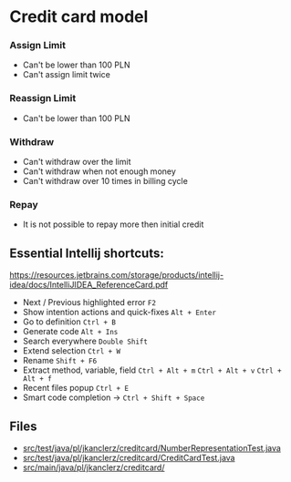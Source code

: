 # Credit card model

### Assign Limit
- Can't be lower than 100 PLN
- Can't assign limit twice

### Reassign Limit
- Can't be lower than 100 PLN

### Withdraw
- Can't withdraw over the limit
- Can't withdraw when not enough money
- Can't withdraw over 10 times in billing cycle

### Repay
- It is not possible to repay more then initial credit


## Essential Intellij shortcuts:

https://resources.jetbrains.com/storage/products/intellij-idea/docs/IntelliJIDEA_ReferenceCard.pdf

* Next / Previous highlighted error ``F2`` 
* Show intention actions and quick-fixes ``Alt + Enter``
* Go to definition ``Ctrl + B``
* Generate code ``Alt + Ins``
* Search everywhere ``Double Shift``
* Extend selection ``Ctrl + W``
* Rename ``Shift + F6``
* Extract method, variable, field ``Ctrl + Alt + m`` ``Ctrl + Alt + v`` ``Ctrl + Alt + f``
* Recent files popup ``Ctrl + E``
* Smart code completion -> ``Ctrl + Shift + Space``

## Files
* [src/test/java/pl/jkanclerz/creditcard/NumberRepresentationTest.java](../src/test/java/pl/mbanasevych/creditcard/NumberRepresentationTest.java)
* [src/test/java/pl/jkanclerz/creditcard/CreditCardTest.java](../src/test/java/pl/mbanasevych/creditcard/CreditCardTest.java)
* [src/main/java/pl/jkanclerz/creditcard/](../src/test/java/pl/mbanasevych/creditcard/)
